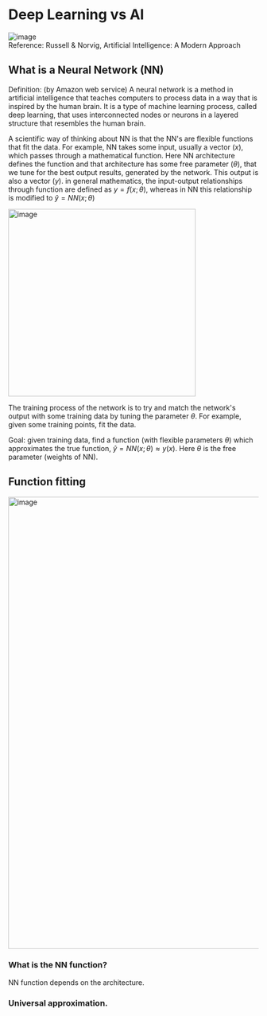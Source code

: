 # Deep Learning vs AI
![image](https://github.com/user-attachments/assets/858205f0-1d3b-42a7-b3d0-aec43d7a7082) \
Reference: Russell & Norvig, Artificial Intelligence: A Modern Approach

## What is a Neural Network (NN)
Definition: (by Amazon web service) A neural network is a method in artificial intelligence that teaches computers to process data in a way that is inspired by the human brain. It is a type of machine learning process, called deep learning, that uses interconnected nodes or neurons in a layered structure that resembles the human brain.

A scientific way of thinking about NN is that the NN's are flexible functions that fit the data. For example, NN takes some input, usually a vector $(x)$, which passes through a mathematical function. Here NN architecture defines the function and that architecture has some free parameter $(\theta)$, that we tune for the best output results, generated by the network. This output is also a vector $(y)$.
in general mathematics, the input-output relationships through function are defined as $y=f(x;\theta)$, whereas in NN this relationship is modified to $\hat{y} = NN(x;\theta)$

<img width="377" alt="image" src="https://github.com/user-attachments/assets/5b65f2fe-b2f7-4507-b277-e8314f51d30b">

The training process of the network is to try and match the network's output with some training data by tuning the parameter $\theta$. For example, given some training points, fit the data. 

Goal: given training data, find a function (with flexible parameters $\theta$) which approximates the true function, $\hat{y} = NN(x;\theta) \approx y(x)$. Here $\theta$ is the free parameter (weights of NN).

## Function fitting
<img width="909" alt="image" src="https://github.com/user-attachments/assets/25b2b075-50ac-45e0-ab63-a4ae0e9a424b">

### What is the NN function?
NN function depends on the architecture.

### Universal approximation.
